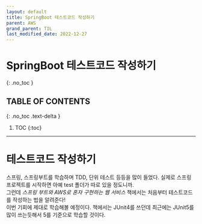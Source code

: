 ```yaml
---
layout: default
title: SpringBoot 테스트코드 작성하기
parent: AWS
grand_parent: TIL
last_modified_date: 2022-12-27
---
```


# SpringBoot 테스트코드 작성하기
{: .no_toc }

## TABLE OF CONTENTS
{: .no_toc .text-delta }

1. TOC
{:toc}

---
# 테스트코드 작성하기
스프링, 스프링부트를 학습하며 TDD, 단위 테스트 등등을 많이 들었다. 실제로 스프링 프로젝트를 시작하면 아예 test 폴더가 따로 있을 정도니까.  
그런데 *스프링 부트와 AWS로 혼자 구현하는 웹 서비스* 책에서는 처음부터 테스트코드를 작성하는 법을 알려준다!  
이번 기회에 제대로 학습해볼 예정이다. 책에서는 JUnit4를 쓰던데 최근에는 JUnit5를 많이 쓰는듯해서 5를 기준으로 학습할 것이다.

